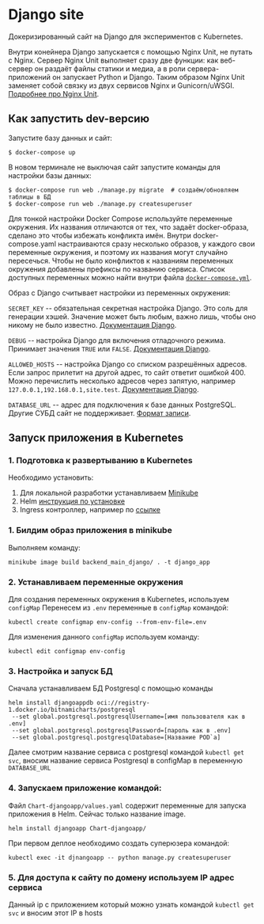 # Django site

Докеризированный сайт на Django для экспериментов с Kubernetes.

Внутри конейнера Django запускается с помощью Nginx Unit, не путать с Nginx. Сервер Nginx Unit выполняет сразу две функции: как веб-сервер он раздаёт файлы статики и медиа, а в роли сервера-приложений он запускает Python и Django. Таким образом Nginx Unit заменяет собой связку из двух сервисов Nginx и Gunicorn/uWSGI. [Подробнее про Nginx Unit](https://unit.nginx.org/).

## Как запустить dev-версию

Запустите базу данных и сайт:

```shell-session
$ docker-compose up
```

В новом терминале не выключая сайт запустите команды для настройки базы данных:

```shell-session
$ docker-compose run web ./manage.py migrate  # создаём/обновляем таблицы в БД
$ docker-compose run web ./manage.py createsuperuser
```

Для тонкой настройки Docker Compose используйте переменные окружения. Их названия отличаются от тех, что задаёт docker-образа, сделано это чтобы избежать конфликта имён. Внутри docker-compose.yaml настраиваются сразу несколько образов, у каждого свои переменные окружения, и поэтому их названия могут случайно пересечься. Чтобы не было конфликтов к названиям переменных окружения добавлены префиксы по названию сервиса. Список доступных переменных можно найти внутри файла [`docker-compose.yml`](./docker-compose.yml).

Образ с Django считывает настройки из переменных окружения:

`SECRET_KEY` -- обязательная секретная настройка Django. Это соль для генерации хэшей. Значение может быть любым, важно лишь, чтобы оно никому не было известно. [Документация Django](https://docs.djangoproject.com/en/3.2/ref/settings/#secret-key).

`DEBUG` -- настройка Django для включения отладочного режима. Принимает значения `TRUE` или `FALSE`. [Документация Django](https://docs.djangoproject.com/en/3.2/ref/settings/#std:setting-DEBUG).

`ALLOWED_HOSTS` -- настройка Django со списком разрешённых адресов. Если запрос прилетит на другой адрес, то сайт ответит ошибкой 400. Можно перечислить несколько адресов через запятую, например `127.0.0.1,192.168.0.1,site.test`. [Документация Django](https://docs.djangoproject.com/en/3.2/ref/settings/#allowed-hosts).

`DATABASE_URL` -- адрес для подключения к базе данных PostgreSQL. Другие СУБД сайт не поддерживает. [Формат записи](https://github.com/jacobian/dj-database-url#url-schema).


## Запуск приложения в Kubernetes

### 1. Подготовка к развертыванию в Kubernetes
Необходимо установить:
1. Для локальной разработки устанавливаем [Minikube ](https://minikube.sigs.k8s.io/docs/)
2. Helm [инструкция по установке](https://helm.sh/)
3. Ingress контроллер, например по [ссылке](https://github.com/projectcontour/contour)

### 1. Билдим образ приложения в minikube

Выполняем команду:
```commandline
minikube image build backend_main_django/ . -t django_app
```

### 2. Устанавливаем переменные окружения

Для создания переменных окружения в Kubernetes, используем `configMap`
Перенесем из `.env` переменные в `configMap` командой:
```commandline
kubectl create configmap env-config --from-env-file=.env
```

Для изменения данного `configMap` используем команду:
```commandline
kubectl edit configmap env-config
```

### 3. Настройка и запуск БД
Сначала устанавливаем БД Postgresql c помощью команды
```commandline
helm install djangoappdb oci://registry-1.docker.io/bitnamicharts/postgresql
 --set global.postgresql.postgresqlUsername=[имя пользователя как в .env]
 --set global.postgresql.postgresqlPassword=[пароль как в .env] 
 --set global.postgresql.postgresqlDatabase=[Название POD`а]
```

Далее смотрим название сервиса с postgresql командой `kubectl get svc`, вносим название сервиса Postgresql в configMap
в переменную `DATABASE_URL`

### 4. Запускаем приложение командой: 

Файл `Chart-djangoapp/values.yaml` содержит переменные для запуска приложения в Helm. Сейчас только название
image.

```commandline
helm install djangoapp Chart-djangoapp/
```

При первом деплое необходимо создать суперюзера командой:
```commandline
kubectl exec -it djnangoapp -- python manage.py createsuperuser
```

### 5. Для доступа к сайту по домену используем IP адрес сервиса
Данный ip c приложением который можно узнать командой `kubectl get svc` 
и вносим этот IP в hosts


